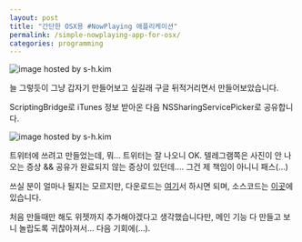 ```yaml
---
layout: post
title: "간단한 OSX용 #NowPlaying 애플리케이션"
permalink: /simple-nowplaying-app-for-osx/
categories: programming
---
```

<img src="https://img.blog.niceb5y.net/EJeB2Nwdtl.jpg" alt="image hosted by s-h.kim" class="w-full" data-action="zoom">

늘 그렇듯이 그냥 갑자기 만들어보고 싶길래 구글 뒤적거리면서 만들어보았습니다.

ScriptingBridge로 iTunes 정보 받아온 다음 NSSharingServicePicker로 공유합니다.

<img src="https://img.blog.niceb5y.net/E1r2NP_Yx.jpg" alt="image hosted by s-h.kim" class="w-full" data-action="zoom">

트위터에 쓰려고 만들었는데, 뭐... 트위터는 잘 나오니 OK.
텔레그램쪽은 사진이 안 나오는 증상 && 공유가 완료되지 않는 증상이 있던데....
그건 제 책임이 아니니 패스(...)

쓰실 분이 얼마나 될지는 모르지만, 다운로드는 [여기](https://dl.dropboxusercontent.com/u/36107953/nowplaying/NowPlaying.zip)서 하시면 되며, 소스코드는 [이곳](https://github.com/niceb5y/NowPlaying-for-OS-X)에 있습니다.

처음 만들때만 해도 위젯까지 추가해야겠다고 생각했습니다만, 메인 기능 다 만들고 보니 놀랍도록 귀찮아져서... 다음 기회에(...).
